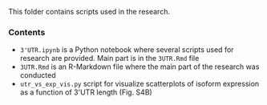 This folder contains scripts used in the research.  

### Contents

- `3'UTR.ipynb` is a Python notebook where several scripts used for research are provided. Main part is in the `3UTR.Rmd` file
- `3UTR.Rmd` is an R-Markdown file where the main part of the research was conducted
- `utr_vs_exp_vis.py` script for visualize scatterplots of isoform expression as a function of 3'UTR length (Fig. S4B)

